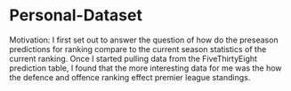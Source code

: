 # Personal-Dataset
Motivation:
I first set out to answer the question of how do the preseason predictions for ranking compare to the current season statistics of the current ranking. Once I started pulling data from the FiveThirtyEight prediction table, I found that the more interesting data for me was the how the defence and offence ranking effect premier league standings.


